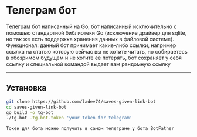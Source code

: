 # Телеграм бот

Телеграм бот написанный на Go, бот написанный исключительно с помощью стандартной библиотеки Go (исключение драйвер для sqlite, но так же есть поддержка хранения данных в файловой системе).
Функционал: данный бот принимает какие-либо ссылки, например ссылка на статью которую сейчас вы не хотите читать, но собираетесь в обозримом будущем и не хотите ее потерять, бот сохраняет у себя ссылку и специальной командой выдает вам рандомную ссылку

---

## Установка
```bash
git clone https://github.com/ladev74/saves-given-link-bot
cd saves-given-link-bot
go build -o tg-bot
./tg-bot -tg-bot-token 'your token for telegram'
```

```text
Токен для бота можно получить в самом телеграме у бота BotFather
```